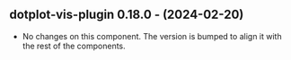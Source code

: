   ## dotplot-vis-plugin 0.18.0 - (2024-02-20)
  
  * No changes on this component. The version is bumped to align it
    with the rest of the components.
